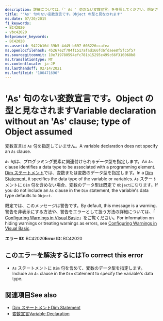 ```yaml
---
description: 詳細については、「' As ' 句のない変数宣言」を参照してください。想定されるオブジェクトの型
title: "'As' 句のない変数宣言です。Object の型と見なされます"
ms.date: 07/20/2015
f1_keywords:
- BC42020
- vbc42020
helpviewer_keywords:
- BC42020
ms.assetid: 9422b16d-39b5-4d49-b697-608226ccafea
ms.openlocfilehash: 4b267e2f704f1517afad166fd6fdaee8f5fc5f57
ms.sourcegitcommit: 10e719780594efc781b15295e499c66f316068b8
ms.translationtype: MT
ms.contentlocale: ja-JP
ms.lasthandoff: 02/14/2021
ms.locfileid: "100471696"
---
```

# <a name="variable-declaration-without-an-as-clause-type-of-object-assumed"></a><span data-ttu-id="6a564-103">'As' 句のない変数宣言です。Object の型と見なされます</span><span class="sxs-lookup"><span data-stu-id="6a564-103">Variable declaration without an 'As' clause; type of Object assumed</span></span>

<span data-ttu-id="6a564-104">変数宣言は `As` 句を指定していません。</span><span class="sxs-lookup"><span data-stu-id="6a564-104">A variable declaration does not specify an `As` clause.</span></span>  
  
 <span data-ttu-id="6a564-105">`As` 句は、プログラミング要素に関連付けられるデータ型を指定します。</span><span class="sxs-lookup"><span data-stu-id="6a564-105">An `As` clause identifies a data type to be associated with a programming element.</span></span> <span data-ttu-id="6a564-106">[Dim ステートメント](../language-reference/statements/dim-statement.md)では、変数または変数のデータ型を指定します。</span><span class="sxs-lookup"><span data-stu-id="6a564-106">In a [Dim Statement](../language-reference/statements/dim-statement.md), it specifies the data type of the variable or variables.</span></span> <span data-ttu-id="6a564-107">`As` ステートメントに `Dim` 句を含めない場合、変数のデータ型は既定で `Object`になります。</span><span class="sxs-lookup"><span data-stu-id="6a564-107">If you do not include an `As` clause in the `Dim` statement, the variable's data type defaults to `Object`.</span></span>  
  
 <span data-ttu-id="6a564-108">既定では、このメッセージは警告です。</span><span class="sxs-lookup"><span data-stu-id="6a564-108">By default, this message is a warning.</span></span> <span data-ttu-id="6a564-109">警告を非表示にする方法や、警告をエラーとして扱う方法の詳細については、「 [Configuring Warnings in Visual Basic](/visualstudio/ide/configuring-warnings-in-visual-basic)」をご覧ください。</span><span class="sxs-lookup"><span data-stu-id="6a564-109">For information on hiding warnings or treating warnings as errors, see [Configuring Warnings in Visual Basic](/visualstudio/ide/configuring-warnings-in-visual-basic).</span></span>  
  
 <span data-ttu-id="6a564-110">**エラー ID:** BC42020</span><span class="sxs-lookup"><span data-stu-id="6a564-110">**Error ID:** BC42020</span></span>  
  
## <a name="to-correct-this-error"></a><span data-ttu-id="6a564-111">このエラーを解決するには</span><span class="sxs-lookup"><span data-stu-id="6a564-111">To correct this error</span></span>  
  
- <span data-ttu-id="6a564-112">`As` ステートメントに `Dim` 句を含めて、変数のデータ型を指定します。</span><span class="sxs-lookup"><span data-stu-id="6a564-112">Include an `As` clause in the `Dim` statement to specify the variable's data type.</span></span>  
  
## <a name="see-also"></a><span data-ttu-id="6a564-113">関連項目</span><span class="sxs-lookup"><span data-stu-id="6a564-113">See also</span></span>

- [<span data-ttu-id="6a564-114">Dim ステートメント</span><span class="sxs-lookup"><span data-stu-id="6a564-114">Dim Statement</span></span>](../language-reference/statements/dim-statement.md)
- [<span data-ttu-id="6a564-115">変数宣言</span><span class="sxs-lookup"><span data-stu-id="6a564-115">Variable Declaration</span></span>](../programming-guide/language-features/variables/variable-declaration.md)
